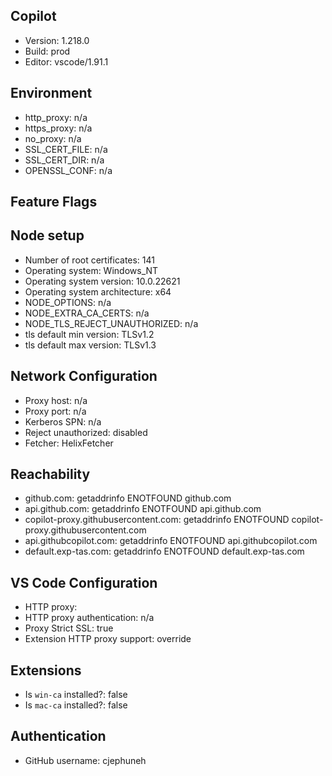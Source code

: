 ## Copilot

- Version: 1.218.0
- Build: prod
- Editor: vscode/1.91.1

## Environment

- http_proxy: n/a
- https_proxy: n/a
- no_proxy: n/a
- SSL_CERT_FILE: n/a
- SSL_CERT_DIR: n/a
- OPENSSL_CONF: n/a

## Feature Flags



## Node setup

- Number of root certificates: 141
- Operating system: Windows_NT
- Operating system version: 10.0.22621
- Operating system architecture: x64
- NODE_OPTIONS: n/a
- NODE_EXTRA_CA_CERTS: n/a
- NODE_TLS_REJECT_UNAUTHORIZED: n/a
- tls default min version: TLSv1.2
- tls default max version: TLSv1.3

## Network Configuration

- Proxy host: n/a
- Proxy port: n/a
- Kerberos SPN: n/a
- Reject unauthorized: disabled
- Fetcher: HelixFetcher

## Reachability

- github.com: getaddrinfo ENOTFOUND github.com
- api.github.com: getaddrinfo ENOTFOUND api.github.com
- copilot-proxy.githubusercontent.com: getaddrinfo ENOTFOUND copilot-proxy.githubusercontent.com
- api.githubcopilot.com: getaddrinfo ENOTFOUND api.githubcopilot.com
- default.exp-tas.com: getaddrinfo ENOTFOUND default.exp-tas.com

## VS Code Configuration

- HTTP proxy: 
- HTTP proxy authentication: n/a
- Proxy Strict SSL: true
- Extension HTTP proxy support: override

## Extensions

- Is `win-ca` installed?: false
- Is `mac-ca` installed?: false

## Authentication

- GitHub username: cjephuneh